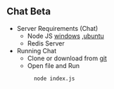 Chat Beta
-------------------------
* Server Requirements (Chat)
	* Node JS [windows](https://nodejs.org/en/download/) ,[ubuntu](https://www.digitalocean.com/community/tutorials/how-to-install-node-js-on-ubuntu-16-04)
	* Redis Server 
* Running Chat
	* Clone or download from [git](https://github.com/yughoz/chat.git)
	* Open file and Run
		```bash
		  node index.js
		```